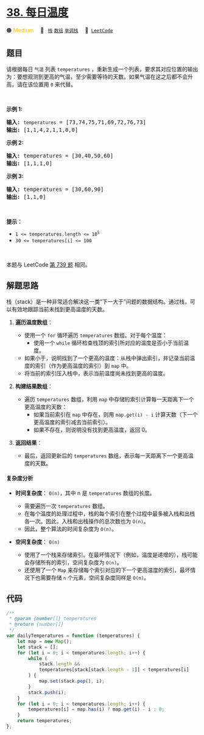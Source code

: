 # [38. 每日温度](https://leetcode.cn/problems/iIQa4I)

🟠 <font color=#ffb800>Medium</font>&emsp; 🔖&ensp; [`栈`](/tag/stack.md) [`数组`](/tag/array.md) [`单调栈`](/tag/monotonic-stack.md)&emsp; 🔗&ensp;[`LeetCode`](https://leetcode.cn/problems/iIQa4I)

## 题目

<p>请根据每日 <code>气温</code> 列表 <code>temperatures</code>&nbsp;，重新生成一个列表，要求其对应位置的输出为：要想观测到更高的气温，至少需要等待的天数。如果气温在这之后都不会升高，请在该位置用&nbsp;<code>0</code> 来代替。</p>

<p>&nbsp;</p>

<p><strong>示例 1:</strong></p>

<pre>
<strong>输入:</strong> <code>temperatures</code> = [73,74,75,71,69,72,76,73]
<strong>输出:</strong>&nbsp;[1,1,4,2,1,1,0,0]
</pre>

<p><strong>示例 2:</strong></p>

<pre>
<strong>输入:</strong> temperatures = [30,40,50,60]
<strong>输出:</strong>&nbsp;[1,1,1,0]
</pre>

<p><strong>示例 3:</strong></p>

<pre>
<strong>输入:</strong> temperatures = [30,60,90]
<strong>输出: </strong>[1,1,0]</pre>

<p>&nbsp;</p>

<p><strong>提示：</strong></p>

<ul>
	<li><code>1 &lt;=&nbsp;temperatures.length &lt;= 10<sup>5</sup></code></li>
	<li><code>30 &lt;=&nbsp;temperatures[i]&nbsp;&lt;= 100</code></li>
</ul>

<p>&nbsp;</p>

本题与 LeetCode [第 739 题](../problem/0739.md) 相同。

## 解题思路

栈（stack）是一种非常适合解决这一类“下一大于”问题的数据结构。通过栈，可以有效地跟踪当前未找到更高温度的天数。

1. **遍历温度数组**：

   - 使用一个 `for` 循环遍历 `temperatures` 数组。对于每个温度：
     - 使用一个 `while` 循环检查栈顶的索引所对应的温度是否小于当前温度。
   - 如果小于，说明找到了一个更高的温度：从栈中弹出索引，并记录当前温度的索引（作为更高温度的索引）到 `map` 中。
   - 将当前的索引压入栈中，表示当前温度尚未找到更高的温度。

2. **构建结果数组**：

   - 遍历 `temperatures` 数组，利用 `map` 中存储的索引计算每一天距离下一个更高温度的天数：
     - 如果当前索引在 `map` 中存在，则用 `map.get(i) - i` 计算天数（下一个更高温度的索引减去当前索引）。
     - 如果不存在，则说明没有找到更高温度，返回 0。

3. **返回结果**：
   - 最后，返回更新后的 `temperatures` 数组，表示每一天距离下一个更高温度的天数。

#### 复杂度分析

- **时间复杂度**： `O(n)`，其中 n 是 `temperatures` 数组的长度。

  - 需要遍历一次 `temperatures` 数组。
  - 在每个温度的处理过程中，栈的每个索引在整个过程中最多被入栈和出栈各一次。因此，入栈和出栈操作的总次数也为 `O(n)`。
  - 因此，整个算法的时间复杂度为 `O(n)`。

- **空间复杂度**： `O(n)`
  - 使用了一个栈来存储索引。在最坏情况下（例如，温度是递增的），栈可能会存储所有的索引，空间复杂度为 `O(n)`。
  - 还使用了一个 `Map` 来存储每个索引对应的下一个更高温度的索引，最坏情况下也需要存储 `n` 个元素，空间复杂度同样是 `O(n)`。

## 代码

```javascript
/**
 * @param {number[]} temperatures
 * @return {number[]}
 */
var dailyTemperatures = function (temperatures) {
	let map = new Map();
	let stack = [];
	for (let i = 0; i < temperatures.length; i++) {
		while (
			stack.length &&
			temperatures[stack[stack.length - 1]] < temperatures[i]
		) {
			map.set(stack.pop(), i);
		}
		stack.push(i);
	}
	for (let i = 0; i < temperatures.length; i++) {
		temperatures[i] = map.has(i) ? map.get(i) - i : 0;
	}
	return temperatures;
};
```
